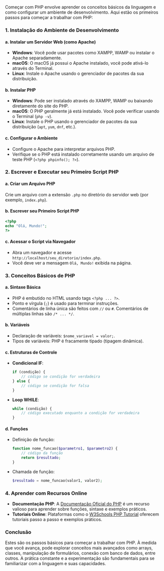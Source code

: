 Começar com PHP envolve aprender os conceitos básicos da linguagem e como configurar um ambiente de desenvolvimento. Aqui estão os primeiros passos para começar a trabalhar com PHP:

### 1. Instalação do Ambiente de Desenvolvimento

#### a. Instalar um Servidor Web (como Apache)

- **Windows**: Você pode usar pacotes como XAMPP, WAMP ou instalar o Apache separadamente.
- **macOS**: O macOS já possui o Apache instalado, você pode ativá-lo através do Terminal.
- **Linux**: Instale o Apache usando o gerenciador de pacotes da sua distribuição.

#### b. Instalar PHP

- **Windows**: Pode ser instalado através do XAMPP, WAMP ou baixando diretamente do site do PHP.
- **macOS**: O PHP geralmente já está instalado. Você pode verificar usando o Terminal (`php -v`).
- **Linux**: Instale o PHP usando o gerenciador de pacotes da sua distribuição (`apt`, `yum`, `dnf`, etc.).

#### c. Configurar o Ambiente

- Configure o Apache para interpretar arquivos PHP.
- Verifique se o PHP está instalado corretamente usando um arquivo de teste PHP (`<?php phpinfo(); ?>`).

### 2. Escrever e Executar seu Primeiro Script PHP

#### a. Criar um Arquivo PHP

Crie um arquivo com a extensão `.php` no diretório do servidor web (por exemplo, `index.php`).

#### b. Escrever seu Primeiro Script PHP

```php
<?php
echo "Olá, Mundo!";
?>
```

#### c. Acessar o Script via Navegador

- Abra um navegador e acesse `http://localhost/seu_diretorio/index.php`.
- Você deve ver a mensagem `Olá, Mundo!` exibida na página.

### 3. Conceitos Básicos de PHP

#### a. Sintaxe Básica

- PHP é embutido no HTML usando tags `<?php ... ?>`.
- Ponto e vírgula (`;`) é usado para terminar instruções.
- Comentários de linha única são feitos com `//` ou `#`. Comentários de múltiplas linhas são `/* ... */`.

#### b. Variáveis

- Declaração de variáveis: `$nome_variavel = valor;`.
- Tipos de variáveis: PHP é fracamente tipado (tipagem dinâmica).

#### c. Estruturas de Controle

- **Condicional IF**:
  ```php
  if (condição) {
      // código se condição for verdadeira
  } else {
      // código se condição for falsa
  }
  ```

- **Loop WHILE**:
  ```php
  while (condição) {
      // código executado enquanto a condição for verdadeira
  }
  ```

#### d. Funções

- Definição de função:
  ```php
  function nome_funcao($parametro1, $parametro2) {
      // código da função
      return $resultado;
  }
  ```

- Chamada de função:
  ```php
  $resultado = nome_funcao(valor1, valor2);
  ```

### 4. Aprender com Recursos Online

- **Documentação PHP**: A [Documentação Oficial do PHP](https://www.php.net/manual/pt_BR/) é um recurso valioso para aprender sobre funções, sintaxe e exemplos práticos.
- **Tutoriais Online**: Plataformas como o [W3Schools PHP Tutorial](https://www.w3schools.com/php/) oferecem tutoriais passo a passo e exemplos práticos.

### Conclusão

Estes são os passos básicos para começar a trabalhar com PHP. À medida que você avança, pode explorar conceitos mais avançados como arrays, classes, manipulação de formulários, conexão com banco de dados, entre outros. A prática constante e a experimentação são fundamentais para se familiarizar com a linguagem e suas capacidades.